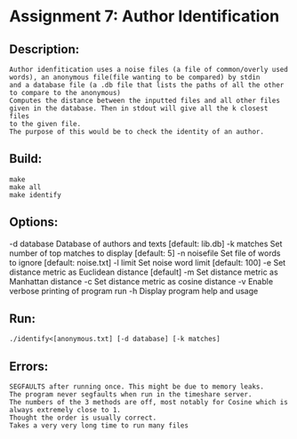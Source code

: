 # Assignment 7: Author Identification
## Description:
	Author idenfitication uses a noise files (a file of common/overly used words), an anonymous file(file wanting to be compared) by stdin
	and a database file (a .db file that lists the paths of all the other to compare to the anonymous)
	Computes the distance between the inputted files and all other files given in the database. Then in stdout will give all the k closest files
	to the given file.
	The purpose of this would be to check the identity of an author.
## Build:
	make
	make all
	make identify

## Options:
   -d database     Database of authors and texts [default: lib.db]
   -k matches      Set number of top matches to display [default: 5]
   -n noisefile    Set file of words to ignore [default: noise.txt]
   -l limit        Set noise word limit [default: 100]
   -e              Set distance metric as Euclidean distance [default]
   -m              Set distance metric as Manhattan distance
   -c              Set distance metric as cosine distance
   -v              Enable verbose printing of program run
   -h              Display program help and usage

## Run:
	./identify<[anonymous.txt] [-d database] [-k matches]

## Errors:
	SEGFAULTS after running once. This might be due to memory leaks.
	The program never segfaults when run in the timeshare server. 
	The numbers of the 3 methods are off, most notably for Cosine which is always extremely close to 1. 
	Thought the order is usually correct.
	Takes a very very long time to run many files
